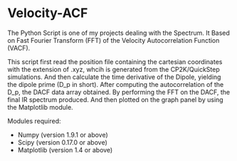 # Velocity-ACF
The Python Script is one of my projects dealing with the Spectrum. It Based on Fast Fourier Transform (FFT) of the Velocity Autocorrelation Function (VACF).
    
This script first read the position file containing the cartesian coordinates with the extension of .xyz, whcih is generated from the CP2K/QuickStep simulations. And then calculate the time derivative of the Dipole, yielding the dipole prime (D_p in short). After computing the autocorrelation of the D_p, the DACF data array obtained. By performing the FFT on the DACF, the final IR spectrum produced. And then plotted on the graph panel by using the Matplotlib module.

Modules required:

- Numpy (version 1.9.1 or above)
- Scipy (version 0.17.0 or above)
- Matplotlib (version 1.4 or above)

